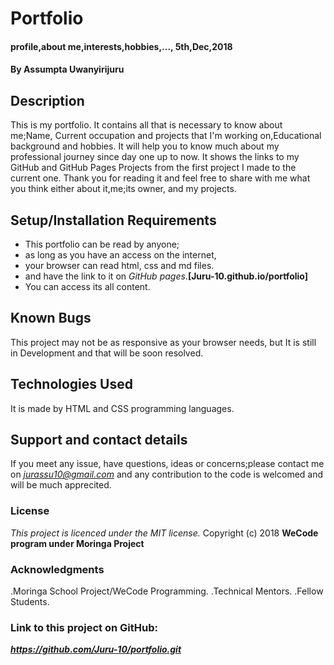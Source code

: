 # Portfolio
#### profile,about me,interests,hobbies,..., 5th,Dec,2018
#### By **Assumpta Uwanyirijuru**
## Description
This is my portfolio. It contains all that is necessary to know about me;Name, Current occupation and projects that I'm working on,Educational background and hobbies. It will help you to know much about my professional journey since day one up to now. It shows the links to my GitHub and GitHub Pages Projects from the first project I made to the current one. Thank you for reading it and feel free to share with me what you think either about it,me;its owner, and my projects.
## Setup/Installation Requirements
* This portfolio can be read by anyone;
* as long as you have an access on the internet,
* your browser can read html, css and md files.
* and have the link to it on *GitHub pages*.**[Juru-10.github.io/portfolio]**
* You can access its all content.
## Known Bugs
This project may not be as responsive as your browser needs, but It is still in Development and that will be soon resolved.
## Technologies Used
It is made by HTML and CSS programming languages.
## Support and contact details
If you meet any issue, have questions, ideas or concerns;please contact me on *jurassu10@gmail.com* and any contribution to the code is welcomed and will be much apprecited.
### License
*This project is licenced under the MIT license.*
Copyright (c) 2018 **WeCode program under Moringa Project**
### Acknowledgments
.Moringa School Project/WeCode Programming.
.Technical Mentors.
.Fellow Students.
### Link to this project on GitHub:
***https://github.com/Juru-10/portfolio.git***

